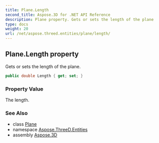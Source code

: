 ```yaml
---
title: Plane.Length
second_title: Aspose.3D for .NET API Reference
description: Plane property. Gets or sets the length of the plane
type: docs
weight: 20
url: /net/aspose.threed.entities/plane/length/
---
```

## Plane.Length property

Gets or sets the length of the plane.

```csharp
public double Length { get; set; }
```

### Property Value

The length.

### See Also

* class [Plane](../)
* namespace [Aspose.ThreeD.Entities](../../../aspose.threed.entities/)
* assembly [Aspose.3D](../../../)


